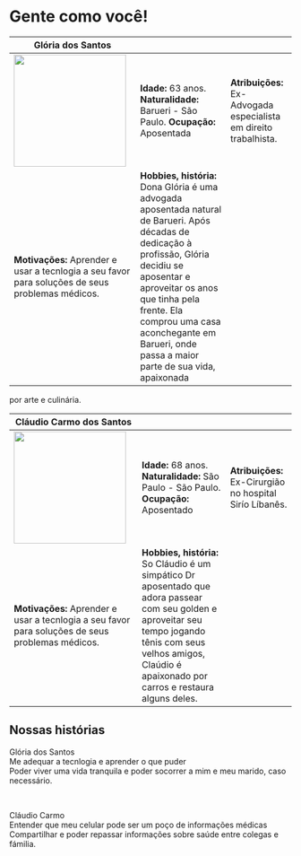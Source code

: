 # Gente como você!

|**Glória dos Santos**|           |                             | 
|-------------------|-----------|-----------------------------|
<img src="https://github.com/ICEI-PUC-Minas-PPC-CC/ppc-cc-2023-2-ment2-manha-mhealth/assets/142806691/63780299-a6e6-404f-8974-f0ab6454bfc3" width="200" height="200"/>|**Idade:** 63 anos. **Naturalidade:** Barueri - São Paulo. **Ocupação:** Aposentada |**Atribuições:** Ex-Advogada especialista em direito trabalhista.
|**Motivações:** Aprender e usar a tecnlogia a seu favor para soluções de seus problemas médicos.   |**Hobbies, história:** Dona Glória é uma advogada aposentada natural de Barueri. Após décadas de dedicação à profissão, Glória decidiu se aposentar e aproveitar os anos que tinha pela frente. Ela comprou uma casa aconchegante em Barueri, onde passa a maior parte de sua vida, apaixonada
por arte e culinária.




|**Cláudio Carmo dos Santos**|           |                             | 
|-------------------|-----------|-----------------------------|
<img src="https://github.com/ICEI-PUC-Minas-PPC-CC/ppc-cc-2023-2-ment2-manha-mhealth/assets/142806691/f54251c1-e54d-45d3-a52e-356591b2fdda" width="200" height="200"/>|**Idade:** 68 anos. **Naturalidade:** São Paulo - São Paulo. **Ocupação:** Aposentado|**Atribuições:** Ex-Cirurgião no hospital Sirío Líbanês.
|**Motivações:** Aprender e usar a tecnlogia a seu favor para soluções de seus problemas médicos.   |**Hobbies, história:**  So Cláudio é um simpático Dr aposentado que adora passear com seu golden e aproveitar seu tempo jogando tênis com seus velhos amigos, Claúdio é apaixonado por carros e restaura alguns deles.


>


## Nossas histórias             

Glória dos Santos <br> Me adequar a tecnlogia e aprender o que puder <br> Poder viver uma vida tranquila e poder socorrer a mim e meu marido, caso necessário. 

<br>

Cláudio Carmo <br> Entender que meu celular pode ser um poço de informações médicas <br> Compartilhar e poder repassar informações sobre saúde entre colegas e fámilia.
